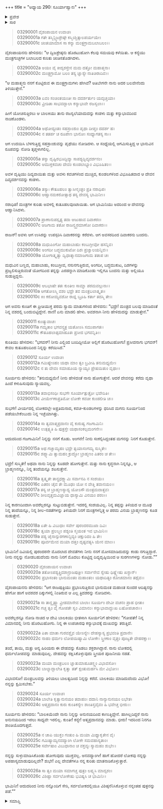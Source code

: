 +++
title = "ಅಧ್ಯಾಯ 290: ಸೂರ್ಯಾಹ್ವಾನಃ"
+++

<details><summary>ಪ್ರವೇಶ</summary>


।।   ಓಂ ಓಂ ನಮೋ ನಾರಾಯಣಾಯ।।   ಶ್ರೀ ವೇದವ್ಯಾಸಾಯ ನಮಃ ।।

ಶ್ರೀ ಕೃಷ್ಣದ್ವೈಪಾಯನ ವೇದವ್ಯಾಸ ವಿರಚಿತ  

**ಶ್ರೀ ಮಹಾಭಾರತ**

**ಆರಣ್ಯಕ ಪರ್ವ**

**ಕುಂಡಲಾಹರಣ ಪರ್ವ**

**ಅಧ್ಯಾಯ 290**

</details>


<details><summary>ಸಾರ</summary>

ಮಂತ್ರಗಳಲ್ಲಿ ಕುತೂಹಲವುಂಟಾಗಲು ಕನ್ಯೆ ಕುಂತಿಯು ಸೂರ್ಯನನ್ನು ಕರೆಯಲು ಅವನ ಆಗಮನ (1-9). ಅವನನ್ನು ನೋಡಿ ಕುಂತಿಯು ಹೆದರಿ ಹೋಗೆಂದು ಹೇಳಲು ಸೂರ್ಯನು ಕವಚ-ಕುಂಡಲಗಳನ್ನು ಧರಿಸಿದ ವೀರ್ಯವಂತ ಪುತ್ರನನ್ನು ನನ್ನಿಂದ ಪಡೆಯಬೇಕೆಂಬ ನಿನ್ನ ಇಚ್ಛೆಯನ್ನು ಪೂರೈಸದೇ ನಾನು ಹೋಗಲಾರೆ ಎನ್ನುವುದು; ಅವಳಲ್ಲಿ ಶಾಪದ ಭಯವನ್ನು ಹುಟ್ಟಿಸುವುದು (10-26).

</details>



> 03290001 ವೈಶಂಪಾಯನ ಉವಾಚ।  
03290001a ಗತೇ ತಸ್ಮಿನ್ದ್ವಿಜಶ್ರೇಷ್ಠೇ ಕಸ್ಮಿಂಶ್ಚಿತ್ಕಾಲಪರ್ಯಯೇ।   
03290001c ಚಿಂತಯಾಮಾಸ ಸಾ ಕನ್ಯಾ ಮಂತ್ರಗ್ರಾಮಬಲಾಬಲಂ।।

ವೈಶಂಪಾಯನನು ಹೇಳಿದನು: “ಆ ದ್ವಿಜಶ್ರೇಷ್ಠನು ಹೊರಟುಹೋಗಿ ಕೆಲವು ಸಮಯವು ಕಳೆಯಿತು. ಆ ಕನ್ಯೆಯು ಮಂತ್ರಗುಚ್ಛಗಳ ಬಲಾಬಲದ ಕುರಿತು ಚಿಂತಿಸತೊಡಗಿದಳು.

> 03290002a ಅಯಂ ವೈ ಕೀದೃಶಸ್ತೇನ ಮಮ ದತ್ತೋ ಮಹಾತ್ಮನಾ।  
03290002c ಮಂತ್ರಗ್ರಾಮೋ ಬಲಂ ತಸ್ಯ ಜ್ಞಾಸ್ಯೇ ನಾತಿಚಿರಾದಿವ।।

“ಆ ಮಹಾತ್ಮನು ನನಗೆ ಕೊಟ್ಟಿರುವ ಈ ಮಂತ್ರಗ್ರಾಮಗಳು ಹೇಗಿವೆ? ಅತಿಬೇಗನೇ ನಾನು ಅದರ ಬಲವೇನೆಂದು ತಿಳಿಯುತ್ತೇನೆ.”

> 03290003a ಏವಂ ಸಂಚಿಂತಯಂತೀ ಸಾ ದದರ್ಶರ್ತುಂ ಯದೃಚ್ಚಯಾ।  
03290003c ವ್ರೀಡಿತಾ ಸಾಭವದ್ಬಾಲಾ ಕನ್ಯಾಭಾವೇ ರಜಸ್ವಲಾ।।

ಹೀಗೆ ಯೋಚಿಸುತ್ತಿರಲು ಆ ಬಾಲಕಿಯು ತಾನು ರಜಸ್ವಲೆಯಾದುದನ್ನು ಕಂಡಳು ಮತ್ತು ಕನ್ಯಾಭಾವದಿಂದ ನಾಚಿಕೊಂಡಳು.

> 03290004a ಅಥೋದ್ಯಂತಂ ಸಹಸ್ರಾಂಶುಂ ಪೃಥಾ ದೀಪ್ತಂ ದದರ್ಶ ಹ।  
03290004c ನ ತತರ್ಪ ಚ ರೂಪೇಣ ಭಾನೋಃ ಸಂಧ್ಯಾಗತಸ್ಯ ಸಾ।।

ಆಗ ಉದಯಿಸಿ ಬೆಳಗುತ್ತಿದ್ದ ಸಹಸ್ರಾಂಶುವನ್ನು ಪೃಥೆಯು ನೋಡಿದಳು. ಆ ಸಂಧ್ಯೆಯಲ್ಲಿ ಆಗಮಿಸುತ್ತಿದ್ದ ಆ ಭಾನುವಿನ ರೂಪವನ್ನು ನೋಡಿ ತೃಪ್ತಳಾಗಲಿಲ್ಲ.

> 03290005a ತಸ್ಯಾ ದೃಷ್ಟಿರಭೂದ್ದಿವ್ಯಾ ಸಾಪಶ್ಯದ್ದಿವ್ಯದರ್ಶನಂ।  
03290005c ಆಮುಕ್ತಕವಚಂ ದೇವಂ ಕುಂಡಲಾಭ್ಯಾಂ ವಿಭೂಷಿತಂ।।

ಅವಳ ದೃಷ್ಠಿಯು ದಿವ್ಯವಾಯಿತು ಮತ್ತು ಅವಳು ಕವಚಗಳಿಂದ ಮುಚ್ಚಿದ, ಕುಂಡಲಗಳಿಂದ ವಿಭೂಷಿತವಾದ ಆ ದೇವನ ದಿವ್ಯದರ್ಶನವನ್ನು ಕಂಡಳು.

> 03290006a ತಸ್ಯಾಃ ಕೌತೂಹಲಂ ತ್ವಾಸೀನ್ಮಂತ್ರಂ ಪ್ರತಿ ನರಾಧಿಪ।  
03290006c ಆಹ್ವಾನಮಕರೋತ್ಸಾಥ ತಸ್ಯ ದೇವಸ್ಯ ಭಾಮಿನೀ।।

ನರಾಧಿಪ! ಮಂತ್ರಗಳ ಕುರಿತು ಅವಳಲ್ಲಿ ಕುತೂಹಲವುಂಟಾಯಿತು. ಆಗ ಭಾಮಿನಿಯು ಅದರಿಂದ ಆ ದೇವನನ್ನು ಆಹ್ವಾನಿಸಿದಳು.

> 03290007a ಪ್ರಾಣಾನುಪಸ್ಪೃಶ್ಯ ತದಾ ಆಜುಹಾವ ದಿವಾಕರಂ।  
03290007c ಆಜಗಾಮ ತತೋ ರಾಜನ್ಸ್ತ್ವರಮಾಣೋ ದಿವಾಕರಃ।।

ರಾಜನ್! ಅವಳು ಆಗ ಉಸಿರನ್ನು ಉಪಸ್ಪರಿಸಿ ದಿವಾಕರನನ್ನು ಕರೆದಳು. ಆಗ ಅವಸರದಿಂದ ದಿವಾಕರನು ಬಂದನು.

> 03290008a ಮಧುಪಿಂಗೋ ಮಹಾಬಾಹುಃ ಕಂಬುಗ್ರೀವೋ ಹಸನ್ನಿವ।  
03290008c ಅಂಗದೀ ಬದ್ಧಮುಕುಟೋ ದಿಶಃ ಪ್ರಜ್ವಾಲಯನ್ನಿವ।।  
03290009a ಯೋಗಾತ್ಕೃತ್ವಾ ದ್ವಿಧಾತ್ಮಾನಮಾಜಗಾಮ ತತಾಪ ಚ।

ಮಧುವಿನ ಬಣ್ಣದ, ಮಹಾಬಾಹು, ಕಂಬುಗ್ರೀವ, ನಸುನಗುತ್ತಿರುವ, ಅಂಗದೀ, ಬದ್ಧಮುಕುಟ, ದಿಶಗಳನ್ನು ಪ್ರಜ್ವಲಿಸುತ್ತಿರುವಂತೆ ಯೋಗದಿಂದ ತನ್ನನ್ನು ಎರಡನ್ನಾಗಿ ಮಾಡಿಕೊಂಡು ಇಲ್ಲಿಗೂ ಬಂದನು ಮತ್ತು ಅಲ್ಲಿಯೂ ಸುಡುತ್ತಿದ್ದನು.

> 03290009c ಆಬಭಾಷೇ ತತಃ ಕುಂತೀಂ ಸಾಮ್ನಾ ಪರಮವಲ್ಗುನಾ।।  
03290010a ಆಗತೋಽಸ್ಮಿ ವಶಂ ಭದ್ರೇ ತವ ಮಂತ್ರಬಲಾತ್ಕೃತಃ।   
03290010c ಕಿಂ ಕರೋಮ್ಯವಶೋ ರಾಜ್ಞಿ ಬ್ರೂಹಿ ಕರ್ತಾ ತದಸ್ಮಿ ತೇ।।

ಆಗ ಅವನು ಕುಂತಿಗೆ ಈ ಪ್ರೀತಿಯುಕ್ತ ಪರಮ ಸ್ವಾದು ಮಾತುಗಳಿಂದ ಹೇಳಿದನು: “ಭದ್ರೇ! ಮಂತ್ರದ ಬಲವು ಮಾಡಿದಂತೆ ನಿನ್ನ ವಶದಲ್ಲಿ ಬಂದುಬಿಟ್ಟಿದ್ದೇನೆ. ರಾಣಿ! ಏನು ಮಾಡಲಿ ಹೇಳು. ಅವಶನಾಗಿ ನೀನು ಹೇಳಿದುದನ್ನು ಮಾಡುತ್ತೇನೆ.”

> 03290011 ಕುಂತ್ಯುವಾಚ।   
03290011a ಗಮ್ಯತಾಂ ಭಗವನ್ಸ್ತತ್ರ ಯತೋಽಸಿ ಸಮುಪಾಗತಃ।  
03290011c ಕೌತೂಹಲಾತ್ಸಮಾಹೂತಃ ಪ್ರಸೀದ ಭಗವನ್ನಿತಿ।।

ಕುಂತಿಯು ಹೇಳಿದಳು: “ಭಗವನ್! ನೀನು ಎಲ್ಲಿಂದ ಬಂದಿದ್ದೀಯೋ ಅಲ್ಲಿಗೆ ಹೊರಟುಹೋಗು! ಪ್ರಸೀದನಾಗು ಭಗವನ್! ಕೇವಲ ಕುತೂಹಲದಿಂದ ನಿನ್ನನ್ನು ಕರೆಯಿಸಿದೆ.”

> 03290012 ಸೂರ್ಯ ಉವಾಚ।  
03290012a ಗಮಿಷ್ಯೇಽಹಂ ಯಥಾ ಮಾಂ ತ್ವಂ ಬ್ರವೀಷಿ ತನುಮಧ್ಯಮೇ।  
03290012c ನ ತು ದೇವಂ ಸಮಾಹೂಯ ನ್ಯಾಯ್ಯಂ ಪ್ರೇಷಯಿತುಂ ವೃಥಾ।।

ಸೂರ್ಯನು ಹೇಳಿದನು: “ತನುಮಧ್ಯಮೇ! ನೀನು ಹೇಳಿದಂತೆ ನಾನು ಹೋಗುತ್ತೇನೆ. ಆದರೆ ದೇವನನ್ನು ಕರೆದು ವೃಥಾ ಹಿಂದೆ ಕಳುಹಿಸುವುದು ನ್ಯಾಯವಲ್ಲ.

> 03290013a ತವಾಭಿಸಂಧಿಃ ಸುಭಗೇ ಸೂರ್ಯಾತ್ಪುತ್ರೋ ಭವೇದಿತಿ।  
03290013c ವೀರ್ಯೇಣಾಪ್ರತಿಮೋ ಲೋಕೇ ಕವಚೀ ಕುಂಡಲೀತಿ ಚ।।

ಸುಭಗೇ! ವೀರ್ಯದಲ್ಲಿ ಲೋಕದಲ್ಲೇ ಅಪ್ರತಿಮನಾದ, ಕವಚ-ಕುಂಡಲಗಳನ್ನು ಧರಿಸಿದ ಮಗನು ಸೂರ್ಯನಿಂದ ಪಡೆಯಬೇಕೆಂಬುದು ನಿನ್ನ ಇಚ್ಛೆಯಾಗಿತ್ತು.

> 03290014a ಸಾ ತ್ವಮಾತ್ಮಪ್ರದಾನಂ ವೈ ಕುರುಷ್ವ ಗಜಗಾಮಿನಿ।   
03290014c ಉತ್ಪತ್ಸ್ಯತಿ ಹಿ ಪುತ್ರಸ್ತೇ ಯಥಾಸಂಕಲ್ಪಮಂಗನೇ।।

ಆದುದರಿಂದ ಗಜಗಾಮಿನೀ! ನಿನ್ನನ್ನು ನನಗೆ ಕೊಡು. ಅಂಗನೇ! ನೀನು ಸಂಕಲ್ಪಿಸಿದ್ದಂತಹ ಮಗನನ್ನು ನಿನಗೆ ಕೊಡುತ್ತೇನೆ.

> 03290015a ಅಥ ಗಚ್ಚಾಮ್ಯಹಂ ಭದ್ರೇ ತ್ವಯಾಸಂಗಮ್ಯ ಸುಸ್ಮಿತೇ।  
03290015c ಶಪ್ಸ್ಯಾಮಿ ತ್ವಾಮಹಂ ಕ್ರುದ್ಧೋ ಬ್ರಾಹ್ಮಣಂ ಪಿತರಂ ಚ ತೇ।।

ಭದ್ರೇ! ಸುಸ್ಮಿತೇ! ಅಥವಾ ನಾನು ನಿನ್ನನ್ನು ಕೂಡದೇ ಹೋಗುತ್ತೇನೆ. ಮತ್ತು ನಾನು ಕೃದ್ಧನಾಗಿ ನಿನ್ನನ್ನೂ, ಆ ಬ್ರಾಹ್ಮಣನನ್ನೂ, ನಿನ್ನ ತಂದೆಯನ್ನೂ ಶಪಿಸುತ್ತೇನೆ.

> 03290016a ತ್ವತ್ಕೃತೇ ತಾನ್ಪ್ರಧಕ್ಷ್ಯಾಮಿ ಸರ್ವಾನಪಿ ನ ಸಂಶಯಃ।  
03290016c ಪಿತರಂ ಚೈವ ತೇ ಮೂಢಂ ಯೋ ನ ವೇತ್ತಿ ತವಾನಯಂ।।  
03290017a ತಸ್ಯ ಚ ಬ್ರಾಹ್ಮಣಸ್ಯಾದ್ಯ ಯೋಽಸೌ ಮಂತ್ರಮದಾತ್ತವ।  
03290017c ಶೀಲವೃತ್ತಮವಿಜ್ಞಾಯ ಧಾಸ್ಯಾಮಿ ವಿನಯಂ ಪರಂ।।

ನಿನ್ನ ಕಾರಣದಿಂದಾಗಿ ಅವರೆಲ್ಲರನ್ನೂ ಸುಟ್ಟುಬಿಡುತ್ತೇನೆ. ಇದರಲ್ಲಿ ಸಂಶಯವಿಲ್ಲ. ನಿನ್ನ ತಪ್ಪನ್ನು ತಿಳಿಯದ ಆ ಮೂಢ ನಿನ್ನ ತಂದೆಯನ್ನೂ, ನಿನ್ನ ಶೀಲ-ನಡತೆಗಳನ್ನು ತಿಳಿಯದೇ ನಿನಗೆ ಮಂತ್ರಗಳನ್ನಿತ್ತ ಆ ಪರಮ ವಿನಯ ಬ್ರಾಹ್ಮಣನನ್ನು ಕೂಡ ಸುಡುತ್ತೇನೆ.

> 03290018a ಏತೇ ಹಿ ವಿಬುಧಾಃ ಸರ್ವೇ ಪುರಂದರಮುಖಾ ದಿವಿ।  
03290018c ತ್ವಯಾ ಪ್ರಲಬ್ಧಂ ಪಶ್ಯಂತಿ ಸ್ಮಯಂತ ಇವ ಭಾಮಿನಿ।।  
03290019a ಪಶ್ಯ ಚೈನಾನ್ಸುರಗಣಾನ್ದಿವ್ಯಂ ಚಕ್ಷುರಿದಂ ಹಿ ತೇ।  
03290019c ಪೂರ್ವಮೇವ ಮಯಾ ದತ್ತಂ ದೃಷ್ಟವತ್ಯಸಿ ಯೇನ ಮಾಂ।।

ಭಾಮಿನೀ! ದಿವಿಯಲ್ಲಿ ಪುರಂದರನೇ ಮೊದಲಾದ ದೇವತೆಗಳು ನೀನು ನನಗೆ ಮೋಸಮಾಡಿದುದನ್ನು ಕಂಡು ನಗುತ್ತಿದ್ದಾರೆ. ನೀನು ನನ್ನನ್ನು ನೋಡಬಹುದೆಂದು ನಾನು ನಿನಗೆ ಮೊದಲು ಕೊಟ್ಟಿದ್ದ ದಿವ್ಯದೃಷ್ಠಿಯಿಂದ ಆ ಸುರಗಣಗಳನ್ನು ನೋಡು.””

> 03290020 ವೈಶಂಪಾಯನ ಉವಾಚ।   
03290020a ತತೋಽಪಶ್ಯತ್ತ್ರಿದಶಾನ್ರಾಜಪುತ್ರೀ।
	ಸರ್ವಾನೇವ ಸ್ವೇಷು ಧಿಷ್ಣ್ಯೇಷು ಖಸ್ಥಾನ್।  
> 03290020c ಪ್ರಭಾಸಂತಂ ಭಾನುಮಂತಂ ಮಹಾಂತಂ।
	ಯಥಾದಿತ್ಯಂ ರೋಚಮಾನಂ ತಥೈವ।।  

ವೈಶಂಪಾಯನನು ಹೇಳಿದನು: “ಆಗ ರಾಜಪುತ್ರಿಯು ಪ್ರಭಾಸಿಸುತ್ತಿರುವ ಭಾನುಮಂತ ಮಹಾಂತ ಸುಂದರ ಆದಿತ್ಯನನ್ನು ಹೇಗೋ ಹಾಗೆ ಅವರವರ ದಿಕ್ಕುಗಳಲ್ಲಿ ನಿಂತಿರುವ ಆ ಎಲ್ಲ ತ್ರಿದಶರನ್ನು ನೋಡಿದಳು.

> 03290021a ಸಾ ತಾನ್ದೃಷ್ಟ್ವಾ ವ್ರೀಡಮಾನೇವ ಬಾಲಾ।
	ಸೂರ್ಯಂ ದೇವೀ ವಚನಂ ಪ್ರಾಹ ಭೀತಾ।  
> 03290021c ಗಚ್ಚ ತ್ವಂ ವೈ ಗೋಪತೇ ಸ್ವಂ ವಿಮಾನಂ।
	ಕನ್ಯಾಭಾವಾದ್ದುಃಖ ಏಷೋಪಚಾರಃ।।  

ಅವರೆಲ್ಲರನ್ನೂ ನೋಡಿ ನಾಚಿದ ಆ ದೇವಿ ಬಾಲಕಿಯು ಭೀತಳಾಗಿ ಸೂರ್ಯನಿಗೆ ಹೇಳಿದಳು: “ಗೋಪತೇ! ನಿನ್ನ ವಿಮಾನದಲ್ಲಿ ನೀನು ಹೊರಟುಹೋಗು. ನಿನ್ನ ಈ ಉಪಚಾರವು ಕನ್ಯಾಭಾವಕ್ಕೆ ದುಃಖವನ್ನು ತರುತ್ತಿದೆ.

> 03290022a ಪಿತಾ ಮಾತಾ ಗುರವಶ್ಚೈವ ಯೇಽನ್ಯೇ।
	ದೇಹಸ್ಯಾಸ್ಯ ಪ್ರಭವಂತಿ ಪ್ರದಾನೇ।  
> 03290022c ನಾಹಂ ಧರ್ಮಂ ಲೋಪಯಿಷ್ಯಾಮಿ ಲೋಕೇ।
	ಸ್ತ್ರೀಣಾಂ ವೃತ್ತಂ ಪೂಜ್ಯತೇ ದೇಹರಕ್ಷಾ।।  

ತಂದೆ, ತಾಯಿ, ಮತ್ತು ಅನ್ಯ ಹಿರಿಯರು ಈ ದೇಹವನ್ನು ಕೊಡಲು ಶಕ್ತರಾಗಿದ್ದಾರೆ. ನಾನು ಲೋಕದಲ್ಲಿ ಧರ್ಮಲೋಪವನ್ನು ಮಾಡುವುದಿಲ್ಲ. ದೇಹವನ್ನು ರಕ್ಷಿಸಿಕೊಳ್ಳುವುದು ಸ್ತ್ರೀಯರ ಪೂಜನೀಯ ನಡತೆ.

> 03290023a ಮಯಾ ಮಂತ್ರಬಲಂ ಜ್ಞಾತುಮಾಹೂತಸ್ತ್ವಂ ವಿಭಾವಸೋ।   
03290023c ಬಾಲ್ಯಾದ್ಬಾಲೇತಿ ಕೃತ್ವಾ ತತ್ ಕ್ಷಂತುಮರ್ಹಸಿ ಮೇ ವಿಭೋ।।

ವಿಭಾವಸೋ! ಮಂತ್ರಬಲವನ್ನು ತಿಳಿಯಲು ಬಾಲತ್ವದಿಂದ ನಿನ್ನನ್ನು ಕರೆದೆ. ಬಾಲಕಿಯು ಮಾಡಿದುದೆಂದು ವಿಭೋ! ನನ್ನನ್ನು ಕ್ಷಮಿಸಬೇಕು.”

> 03290024 ಸೂರ್ಯ ಉವಾಚ।  
03290024a ಬಾಲೇತಿ ಕೃತ್ವಾನುನಯಂ ತವಾಹಂ।
	ದದಾನಿ ನಾನ್ಯಾನುನಯಂ ಲಭೇತ।   
> 03290024c ಆತ್ಮಪ್ರದಾನಂ ಕುರು ಕುಂತಿಕನ್ಯೇ।
	ಶಾಂತಿಸ್ತವೈವಂ ಹಿ ಭವೇಚ್ಚ ಭೀರು।।   

ಸೂರ್ಯನು ಹೇಳಿದನು: “ಬಾಲಕಿಯೆಂದೇ ನಾನು ನಿನ್ನನ್ನು ಅನುನಯದಿಂದ ಕಾಣುತ್ತಿದ್ದೇನೆ. ಹಾಗಿಲ್ಲದಿದ್ದರೆ ನಾನು ಅನುನಯದಿಂದ ಇರಲು ಸಾಧ್ಯವೇ ಇರಲಿಲ್ಲ. ಕುಂತೀ! ಕನ್ಯೇ! ಆತ್ಮಪ್ರದಾನವನ್ನು ಮಾಡು. ಭೀರು! ಇದರಿಂದ ನಿನಗೂ ಶಾಂತಿಯೊದಗುತ್ತದೆ.

> 03290025a ನ ಚಾಪಿ ಯುಕ್ತಂ ಗಂತುಂ ಹಿ ಮಯಾ ಮಿಥ್ಯಾಕೃತೇನ ವೈ।  
03290025c ಗಮಿಷ್ಯಾಮ್ಯನವದ್ಯಾಂಗಿ ಲೋಕೇ ಸಮವಹಾಸ್ಯತಾಂ।  
03290025e ಸರ್ವೇಷಾಂ ವಿಬುಧಾನಾಂ ಚ ವಕ್ತವ್ಯಃ ಸ್ಯಾಮಹಂ ಶುಭೇ।।

ನನ್ನನ್ನು ಸುಳ್ಳುಮಾಡಿಸಿಕೊಂಡು ಹೋಗುವುದು ಯುಕ್ತವಲ್ಲ. ಅನವದ್ಯಾಂಗೀ! ಹಾಗೆ ಹೋದರೆ ಲೋಕವು ನನ್ನನ್ನು ಅಪಹಾಸ್ಯಮಾಡುವುದಿಲ್ಲವೇ? ಶುಭೇ! ಎಲ್ಲ ದೇವತೆಗಳೂ ನನ್ನ ಕುರಿತು ಮಾತನಾಡಿಕೊಳ್ಳುತ್ತಾರೆ.

> 03290026a ಸಾ ತ್ವಂ ಮಯಾ ಸಮಾಗಚ್ಚ ಪುತ್ರಂ ಲಪ್ಸ್ಯಸಿ ಮಾದೃಶಂ।  
03290026c ವಿಶಿಷ್ಟಾ ಸರ್ವಲೋಕೇಷು ಭವಿಷ್ಯಸಿ ಚ ಭಾಮಿನಿ।।

ಭಾಮಿನೀ! ಆದುದರಿಂದ ನೀನು ನನ್ನೊಂದಿಗೆ ಸೇರಿ, ಸರ್ವಲೋಕದಲ್ಲಿಯೂ ವಿಶಿಷ್ಠನೆನಿಸಿಕೊಳ್ಳುವ ನನ್ನಂತಹ ಪುತ್ರನನ್ನು ಪಡೆ.””


<details><summary>ಸಮಾಪ್ತಿ</summary>


ಇತಿ ಶ್ರೀ ಮಹಾಭಾರತೇ ಆರಣ್ಯಕ ಪರ್ವಣಿ ಕುಂಡಲಾಹರಣ ಪರ್ವಣಿ ಸೂರ್ಯಾಹ್ವಾನೇ ನವತ್ಯಧಿಕದ್ವಿಶತತಮೋಽಧ್ಯಾಯಃ।  
ಇದು ಮಹಾಭಾರತದ ಆರಣ್ಯಕ ಪರ್ವದಲ್ಲಿ ಕುಂಡಲಾಹರಣ ಪರ್ವದಲ್ಲಿ ಸೂರ್ಯಾಹ್ವಾನದಲ್ಲಿ ಇನ್ನೂರಾತೊಂಭತ್ತನೆಯ ಅಧ್ಯಾಯವು.



</details>

